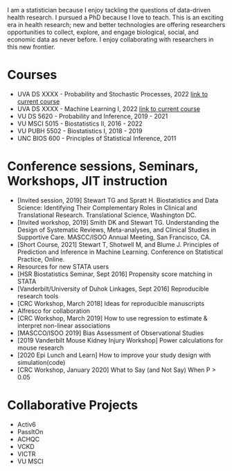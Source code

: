 I am a statistician because I enjoy tackling the questions of data-driven health research. I pursued a PhD because I love to teach. This is an exciting era in health research; new and better technologies are offering researchers opportunities to collect, explore, and engage biological, social, and economic data as never before. I enjoy collaborating with researchers in this new frontier.

# Courses

* UVA DS XXXX - Probability and Stochastic Processes, 2022 [link to current course](https://thomasgstewart.github.io/theory-1-fall-2022/)
* UVA DS XXXX - Machine Learning I, 2022 [link to current course](https://thomasgstewart.github.io/machine-learning-1-fall-2022/)
* VU DS 5620 - Probability and Inference, 2019 - 2021
* VU MSCI 5015 - Biostatistics II, 2016 - 2022
* VU PUBH 5502 - Biostatistics I, 2018 - 2019
* UNC BIOS 600 - Principles of Statistical Inference, 2011

# Conference sessions, Seminars, Workshops, JIT instruction

* [Invited session, 2019] Stewart TG and Spratt H. Biostatistics and Data Science: Identifying Their Complementary Roles in Clinical and Translational Research. Translational Science, Washington DC.
* [Invited workshop, 2019] Smith DK and Stewart TG. Understanding the Design of Systematic Reviews, Meta-analyses, and Clinical Studies in Supportive Care. MASCC/ISOO Annual Meeting, San Francisco, CA.
* [Short Course, 2021] Stewart T, Shotwell M, and Blume J. Principles of Prediction and Inference in Machine Learning. Conference on Statistical Practice, Online.
* Resources for new STATA users
* [HSR Biostatistics Seminar, Sept 2016] Propensity score matching in STATA
* [Vanderbilt/University of Duhok Linkages, Sept 2016] Reproducible research tools
* [CRC Workshop, March 2018] Ideas for reproducible manuscripts
* Alfresco for collaboration
* [CRC Workshop, March 2019] How to use regression to estimate & interpret non-linear associations
* [MASCCO/ISOO 2019] Bias Assessment of Observational Studies
* [2019 Vanderbilt Mouse Kidney Injury Workshop] Power calculations for mouse research
* [2020 Epi Lunch and Learn] How to improve your study design with simulation(code)
* [CRC Workshop, January 2020] What to Say (and Not Say) When P > 0.05

# Collaborative Projects

* Activ6
* PassItOn
* ACHQC
* VCKD
* VICTR
* VU MSCI
